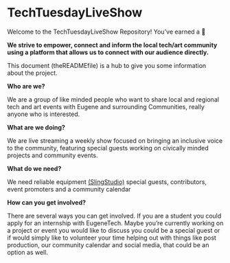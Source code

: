 # TechTuesdayLiveShow
Welcome to the TechTuesdayLiveShow Repository! You've earned a 🌮

<strong>We strive to empower, connect and inform the local tech/art community using a platform that allows us to connect with our audience directly.</strong> 

This document (theREADMEfile) is a hub to give you some information about the project.

<b>Who are we?</b>

We are a group of like minded people who want to share local and regional tech and art events with Eugene and surrounding Communities, really anyone who is interested.

<b>What are we doing?</b>

We are live streaming a weekly show focused on bringing an inclusive voice to the community, featuring special guests working on civically minded projects and community events. 

<b>What do we need?</b>

We need reliable equipment <a href="https://www.myslingstudio.com/">(SlingStudio)</a> special guests, contributors, event promoters and a community calendar

<b>How can you get involved?</b>

There are several ways you can get involved. If you are a student you could apply for an internship with EugeneTech. Maybe you’re currently working on a project or event you would like to discuss you could be a special guest or if would simply like to volunteer your time helping out with things like post production, our community calendar and social media, that could be an option as well.
